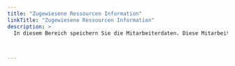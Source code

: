 ```yaml
---
title: "Zugewiesene Ressourcen Information"
linkTitle: "Zugewiesene Ressourcen Information"
description: >
  In diesem Bereich speichern Sie die Mitarbeiterdaten. Diese Mitarbeiterdaten können Sie über den Button "Bearbeiten" ändern. Zu den persönlichen Einstellungen gehören Personen-Informationen, die Stammdaten, die Navigation, Firmen- und Gruppen-Informationen und Logons. 
 


---
```



